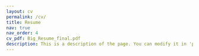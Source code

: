 ```yaml
---
layout: cv
permalink: /cv/
title: Resume
nav: true
nav_order: 4
cv_pdf: Big_Resume_final.pdf
description: This is a description of the page. You can modify it in 'pages/_cv.md'. You can also change or remove the top pdf download button.
---
```


